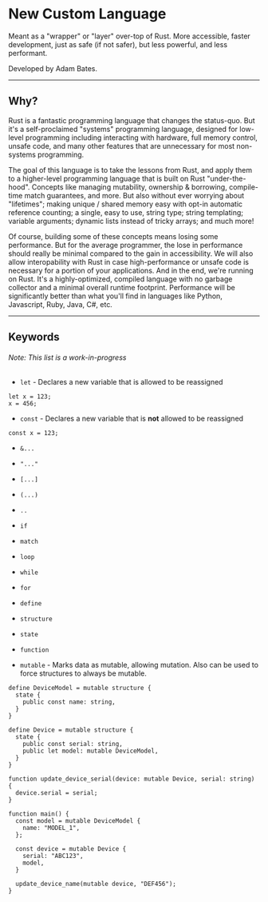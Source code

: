 # New Custom Language

Meant as a "wrapper" or "layer" over-top of Rust. More accessible, faster development, just as safe (if not safer), but less powerful, and less performant.

Developed by Adam Bates.

---

## Why?

Rust is a fantastic programming language that changes the status-quo. But it's a self-proclaimed "systems" programming language, designed for low-level programming including interacting with hardware, full memory control, unsafe code, and many other features that are unnecessary for most non-systems programming.

The goal of this language is to take the lessons from Rust, and apply them to a higher-level programming language that is built on Rust "under-the-hood". Concepts like managing mutability, ownership & borrowing, compile-time match guarantees, and more. But also without ever worrying about "lifetimes"; making unique / shared memory easy with opt-in automatic reference counting; a single, easy to use, string type; string templating; variable arguments; dynamic lists instead of tricky arrays; and much more!

Of course, building some of these concepts means losing some performance. But for the average programmer, the lose in performance should really be minimal compared to the gain in accessibility. We will also allow interopability with Rust in case high-performance or unsafe code is necessary for a portion of your applications. And in the end, we're running on Rust. It's a highly-optimized, compiled language with no garbage collector and a minimal overall runtime footprint. Performance will be significantly better than what you'll find in languages like Python, Javascript, Ruby, Java, C#, etc.

---

## Keywords

###### Note: This list is a work-in-progress

- `let` - Declares a new variable that is allowed to be reassigned

```
let x = 123;
x = 456;
```

- `const` - Declares a new variable that is **not** allowed to be reassigned

```
const x = 123;
```

- `&...`

- `"..."`

- `[...]`

- `(...)`

- `..`

- `if`

- `match`

- `loop`

- `while`

- `for`

- `define`

- `structure`

- `state`

- `function`

- `mutable` - Marks data as mutable, allowing mutation. Also can be used to force structures to always be mutable.

```
define DeviceModel = mutable structure {
  state {
    public const name: string,
  }
}

define Device = mutable structure {
  state {
    public const serial: string,
    public let model: mutable DeviceModel,
  }
}

function update_device_serial(device: mutable Device, serial: string) {
  device.serial = serial;
}

function main() {
  const model = mutable DeviceModel {
    name: "MODEL_1",
  };

  const device = mutable Device {
    serial: "ABC123",
    model,
  }

  update_device_name(mutable device, "DEF456");
}
```
